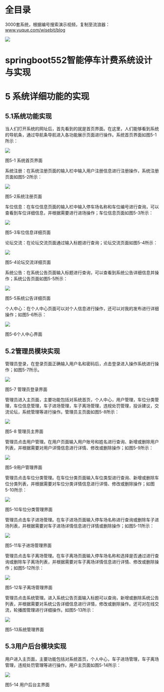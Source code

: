 # 全目录

3000套系统，根据编号搜索演示视频，复制至流浪器：www.yuque.com/wisebit/blog


![](https://bitwise.oss-cn-heyuan.aliyuncs.com/2024/11/06/qq_wechat.png)

# springboot552智能停车计费系统设计与实现

# 5 系统详细功能的实现
## 5.1系统功能实现
当人们打开系统的网址后，首先看到的就是首页界面。在这里，人们能够看到系统的导航条，通过导航条导航进入各功能展示页面进行操作。系统首页界面如图5-1所示：

![](/md/blog.016.png)

图5-1 系统首页界面

系统注册：在系统注册页面的输入栏中输入用户注册信息进行注册操作，系统注册页面如图5-2所示：

![](/md/blog.016.png)

图5-2系统注册页面

车位信息：在车位信息页面的输入栏中输入停车场名称和车位编号进行查询，可以查看到车位详细信息，并根据需要进行进场操作；车位信息页面如图5-3所示：

![](/md/blog.016.png)

图5-3车位信息详细页面

论坛交流：在论坛交流页面通过输入标题进行查询；论坛交流页面如图5-4所示：

![](/md/blog.016.png)

图5-4论坛交流详细页面

系统公告：在系统公告页面输入标题进行查询，可以查看到系统公告详细信息并操作；系统公告页面如图5-5所示：

![](/md/blog.016.png)

图5-5系统公告详细页面

个人中心：在个人中心页面可以对个人信息进行操作，还可以对我的发布进行详细操作；如图5-6所示：

![](/md/blog.016.png)

图5-6个人中心界面

## 5.2管理员模块实现
管理员登录，在登录页面正确输入用户名和密码后，点击登录进入操作系统进行操作；如图5-7所示。                               

![](/md/blog.016.png)

图5-7 管理员登录界面

管理员进入主页面，主要功能包括对系统首页，个人中心，用户管理，车位分类管理，车位信息管理，车子进场管理，车子离场管理，违规处罚管理，投诉建议，交流论坛，系统管理等进行操作。管理员主页面如图5-8所示：

![](/md/blog.016.png)

图5-8 管理员主界面

管理员点击用户管理。在用户页面输入用户账号和姓名进行查询、新增或删除用户列表，并根据需要对用户详情信息进行详情、修改或删除操作；如图5-9所示：

![](/md/blog.016.png)

图5-9用户管理界面

管理员点击车位分类管理。在车位分类页面输入车位类型进行查询、新增或删除车位分类列表，并根据需要对车位分类详情信息进行详情、修改或删除操作；如图5-10所示：

![](/md/blog.017.png)

图5-10车位分类管理界面

管理员点击车子进场管理。在车子进场页面输入停车场名称进行查询或删除车子进场列表，并根据需要对车子进场详情信息进行详情或删除操作；如图5-11所示：

![](/md/blog.017.png)

图5-11车子进场管理界面

管理员点击车子离场管理。在车子离场页面输入停车场名称和选择是否通过进行查询或删除车子离场列表，并根据需要对车子离场详情信息进行详情、修改或删除操作；如图5-12所示：

![](/md/blog.017.png)

图5-12车子离场管理界面

管理员点击系统管理。进入系统公告页面输入标题可以查询，新增或删除系统公告列表，并根据需要对系统公告详细信息进行详情，修改或删除操作。还可对在线交流，轮播图管理进行详细操作。如图5-13所示：

![](/md/blog.017.png)

图5-13系统管理界面

## 5.3用户后台模块实现
用户进入主页面，主要功能包括对系统首页，个人中心，车子进场管理，车子离场管理，违规处罚管理等进行操作。用户主页面如图5-14所示：

![](/md/blog.017.png)

图5-14 用户后台主界面













